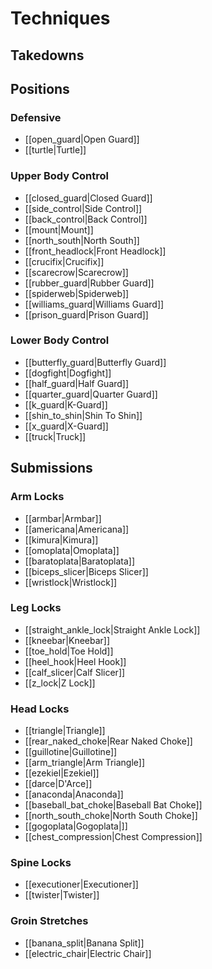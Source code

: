 # Techniques
## Takedowns

## Positions

### Defensive
- [[open_guard|Open Guard]]
- [[turtle|Turtle]]

### Upper Body Control
- [[closed_guard|Closed Guard]]
- [[side_control|Side Control]]
- [[back_control|Back Control]]
- [[mount|Mount]]
- [[north_south|North South]]
- [[front_headlock|Front Headlock]]
- [[crucifix|Crucifix]]
- [[scarecrow|Scarecrow]]
- [[rubber_guard|Rubber Guard]]
- [[spiderweb|Spiderweb]]
- [[williams_guard|Williams Guard]]
- [[prison_guard|Prison Guard]]

### Lower Body Control
- [[butterfly_guard|Butterfly Guard]]
- [[dogfight|Dogfight]]
- [[half_guard|Half Guard]]
- [[quarter_guard|Quarter Guard]]
- [[k_guard|K-Guard]]
- [[shin_to_shin|Shin To Shin]]
- [[x_guard|X-Guard]]
- [[truck|Truck]]

## Submissions
### Arm Locks
- [[armbar|Armbar]]
- [[americana|Americana]]
- [[kimura|Kimura]]
- [[omoplata|Omoplata]]
- [[baratoplata|Baratoplata]]
- [[biceps_slicer|Biceps Slicer]]
- [[wristlock|Wristlock]]

### Leg Locks
- [[straight_ankle_lock|Straight Ankle Lock]]
- [[kneebar|Kneebar]]
- [[toe_hold|Toe Hold]]
- [[heel_hook|Heel Hook]]
- [[calf_slicer|Calf Slicer]]
- [[z_lock|Z Lock]]

### Head Locks
- [[triangle|Triangle]]
- [[rear_naked_choke|Rear Naked Choke]]
- [[guillotine|Guillotine]]
- [[arm_triangle|Arm Triangle]]
- [[ezekiel|Ezekiel]]
- [[darce|D'Arce]]
- [[anaconda|Anaconda]]
- [[baseball_bat_choke|Baseball Bat Choke]]
- [[north_south_choke|North South Choke]]
- [[gogoplata|Gogoplata|]]
- [[chest_compression|Chest Compression]]

### Spine Locks
- [[executioner|Executioner]]
- [[twister|Twister]]

### Groin Stretches
- [[banana_split|Banana Split]]
- [[electric_chair|Electric Chair]]
